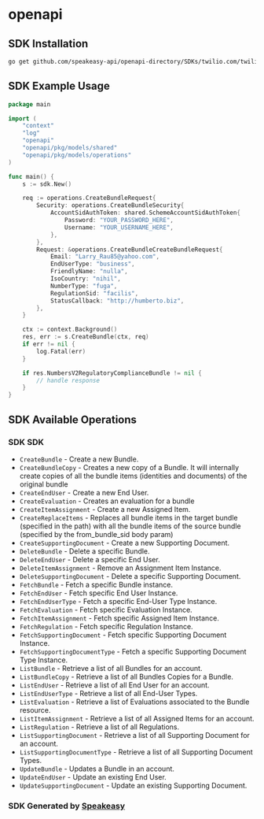 # openapi

<!-- Start SDK Installation -->
## SDK Installation

```bash
go get github.com/speakeasy-api/openapi-directory/SDKs/twilio.com/twilio_numbers_v2/1.39.1/go
```
<!-- End SDK Installation -->

## SDK Example Usage
<!-- Start SDK Example Usage -->
```go
package main

import (
    "context"
    "log"
    "openapi"
    "openapi/pkg/models/shared"
    "openapi/pkg/models/operations"
)

func main() {
    s := sdk.New()

    req := operations.CreateBundleRequest{
        Security: operations.CreateBundleSecurity{
            AccountSidAuthToken: shared.SchemeAccountSidAuthToken{
                Password: "YOUR_PASSWORD_HERE",
                Username: "YOUR_USERNAME_HERE",
            },
        },
        Request: &operations.CreateBundleCreateBundleRequest{
            Email: "Larry_Rau85@yahoo.com",
            EndUserType: "business",
            FriendlyName: "nulla",
            IsoCountry: "nihil",
            NumberType: "fuga",
            RegulationSid: "facilis",
            StatusCallback: "http://humberto.biz",
        },
    }

    ctx := context.Background()
    res, err := s.CreateBundle(ctx, req)
    if err != nil {
        log.Fatal(err)
    }

    if res.NumbersV2RegulatoryComplianceBundle != nil {
        // handle response
    }
}
```
<!-- End SDK Example Usage -->

<!-- Start SDK Available Operations -->
## SDK Available Operations

### SDK SDK

* `CreateBundle` - Create a new Bundle.
* `CreateBundleCopy` - Creates a new copy of a Bundle. It will internally create copies of all the bundle items (identities and documents) of the original bundle
* `CreateEndUser` - Create a new End User.
* `CreateEvaluation` - Creates an evaluation for a bundle
* `CreateItemAssignment` - Create a new Assigned Item.
* `CreateReplaceItems` - Replaces all bundle items in the target bundle (specified in the path) with all the bundle items of the source bundle (specified by the from_bundle_sid body param)
* `CreateSupportingDocument` - Create a new Supporting Document.
* `DeleteBundle` - Delete a specific Bundle.
* `DeleteEndUser` - Delete a specific End User.
* `DeleteItemAssignment` - Remove an Assignment Item Instance.
* `DeleteSupportingDocument` - Delete a specific Supporting Document.
* `FetchBundle` - Fetch a specific Bundle instance.
* `FetchEndUser` - Fetch specific End User Instance.
* `FetchEndUserType` - Fetch a specific End-User Type Instance.
* `FetchEvaluation` - Fetch specific Evaluation Instance.
* `FetchItemAssignment` - Fetch specific Assigned Item Instance.
* `FetchRegulation` - Fetch specific Regulation Instance.
* `FetchSupportingDocument` - Fetch specific Supporting Document Instance.
* `FetchSupportingDocumentType` - Fetch a specific Supporting Document Type Instance.
* `ListBundle` - Retrieve a list of all Bundles for an account.
* `ListBundleCopy` - Retrieve a list of all Bundles Copies for a Bundle.
* `ListEndUser` - Retrieve a list of all End User for an account.
* `ListEndUserType` - Retrieve a list of all End-User Types.
* `ListEvaluation` - Retrieve a list of Evaluations associated to the Bundle resource.
* `ListItemAssignment` - Retrieve a list of all Assigned Items for an account.
* `ListRegulation` - Retrieve a list of all Regulations.
* `ListSupportingDocument` - Retrieve a list of all Supporting Document for an account.
* `ListSupportingDocumentType` - Retrieve a list of all Supporting Document Types.
* `UpdateBundle` - Updates a Bundle in an account.
* `UpdateEndUser` - Update an existing End User.
* `UpdateSupportingDocument` - Update an existing Supporting Document.
<!-- End SDK Available Operations -->

### SDK Generated by [Speakeasy](https://docs.speakeasyapi.dev/docs/using-speakeasy/client-sdks)
